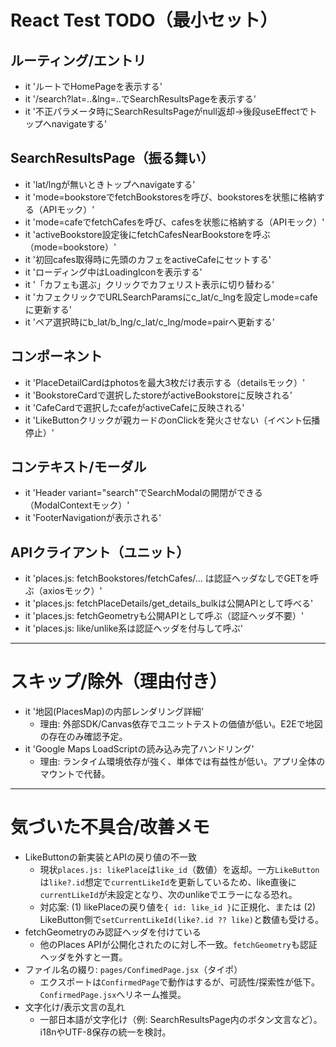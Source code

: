 # React Test TODO（最小セット）

## ルーティング/エントリ
- it 'ルートでHomePageを表示する'
- it '/search?lat=..&lng=..でSearchResultsPageを表示する'
- it '不正パラメータ時にSearchResultsPageがnull返却→後段useEffectでトップへnavigateする'

## SearchResultsPage（振る舞い）
- it 'lat/lngが無いときトップへnavigateする'
- it 'mode=bookstoreでfetchBookstoresを呼び、bookstoresを状態に格納する（APIモック）'
- it 'mode=cafeでfetchCafesを呼び、cafesを状態に格納する（APIモック）'
- it 'activeBookstore設定後にfetchCafesNearBookstoreを呼ぶ（mode=bookstore）'
- it '初回cafes取得時に先頭のカフェをactiveCafeにセットする'
- it 'ローディング中はLoadingIconを表示する'
- it '「カフェも選ぶ」クリックでカフェリスト表示に切り替わる'
- it 'カフェクリックでURLSearchParamsにc_lat/c_lngを設定しmode=cafeに更新する'
- it 'ペア選択時にb_lat/b_lng/c_lat/c_lng/mode=pairへ更新する'

## コンポーネント
- it 'PlaceDetailCardはphotosを最大3枚だけ表示する（detailsモック）'
- it 'BookstoreCardで選択したstoreがactiveBookstoreに反映される'
- it 'CafeCardで選択したcafeがactiveCafeに反映される'
- it 'LikeButtonクリックが親カードのonClickを発火させない（イベント伝播停止）'

## コンテキスト/モーダル
- it 'Header variant="search"でSearchModalの開閉ができる（ModalContextモック）'
- it 'FooterNavigationが表示される'

## APIクライアント（ユニット）
- it 'places.js: fetchBookstores/fetchCafes/… は認証ヘッダなしでGETを呼ぶ（axiosモック）'
- it 'places.js: fetchPlaceDetails/get_details_bulkは公開APIとして呼べる'
- it 'places.js: fetchGeometryも公開APIとして呼ぶ（認証ヘッダ不要）'
- it 'places.js: like/unlike系は認証ヘッダを付与して呼ぶ'

---

# スキップ/除外（理由付き）
- it '地図(PlacesMap)の内部レンダリング詳細'
  - 理由: 外部SDK/Canvas依存でユニットテストの価値が低い。E2Eで地図の存在のみ確認予定。
- it 'Google Maps LoadScriptの読み込み完了ハンドリング'
  - 理由: ランタイム環境依存が強く、単体では有益性が低い。アプリ全体のマウントで代替。

---

# 気づいた不具合/改善メモ
- LikeButtonの新実装とAPIの戻り値の不一致
  - 現状`places.js: likePlace`は`like_id`（数値）を返却。一方`LikeButton`は`like?.id`想定で`currentLikeId`を更新しているため、like直後に`currentLikeId`が未設定となり、次のunlikeでエラーになる恐れ。
  - 対応案: (1) likePlaceの戻り値を`{ id: like_id }`に正規化、または (2) LikeButton側で`setCurrentLikeId(like?.id ?? like)`と数値も受ける。
- fetchGeometryのみ認証ヘッダを付けている
  - 他のPlaces APIが公開化されたのに対し不一致。`fetchGeometry`も認証ヘッダを外すと一貫。
- ファイル名の綴り: `pages/ConfimedPage.jsx`（タイポ）
  - エクスポートは`ConfirmedPage`で動作はするが、可読性/探索性が低下。`ConfirmedPage.jsx`へリネーム推奨。
- 文字化け/表示文言の乱れ
  - 一部日本語が文字化け（例: SearchResultsPage内のボタン文言など）。i18nやUTF-8保存の統一を検討。
